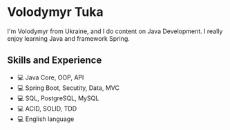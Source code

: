 # Volodymyr Tuka
I'm Volodymyr from Ukraine, and I do content on Java Development. I really enjoy learning Java and framework Spring. 

## Skills and Experience
* 💻 Java Core, OOP, API
* 💻 Spring Boot, Secutity, Data, MVC
* 💻 SQL, PostgreSQL, MySQL
* 💻 ACID, SOLID, TDD
* 💻 English language

